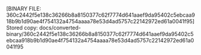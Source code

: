 [BINARY FILE: 360c2442f5e138c36266b8a8150377c62f7774d641aaef9da95402c5ebcaa918b9b1d90ae4f754132a4754aaaa78e53d4ad5757c22142972ed61a0041f95]
Stored copy: docs/converted-binary/360c2442f5e138c36266b8a8150377c62f7774d641aaef9da95402c5ebcaa918b9b1d90ae4f754132a4754aaaa78e53d4ad5757c22142972ed61a0041f95
